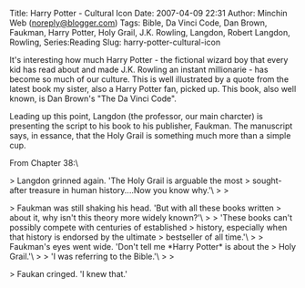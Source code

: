 Title: Harry Potter - Cultural Icon
Date: 2007-04-09 22:31
Author: Minchin Web (noreply@blogger.com)
Tags: Bible, Da Vinci Code, Dan Brown, Faukman, Harry Potter, Holy Grail, J.K. Rowling, Langdon, Robert Langdon, Rowling, Series:Reading
Slug: harry-potter-cultural-icon

It's interesting how much Harry Potter - the fictional wizard boy that
every kid has read about and made J.K. Rowling an instant millionarie -
has become so much of our culture. This is well illustrated by a quote
from the latest book my sister, also a Harry Potter fan, picked up. This
book, also well known, is Dan Brown's "The Da Vinci Code".

</p>
Leading up this point, Langdon (the professor, our main charcter) is
presenting the script to his book to his publisher, Faukman. The
manuscript says, in essance, that the Holy Grail is something much more
than a simple cup.

</p>
From Chapter 38:\

</p>
> Langdon grinned again. 'The Holy Grail is arguable the most
> sought-after treasure in human history....Now you know why.'\
>
> </p>
> Faukman was still shaking his head. 'But with all these books written
> about it, why isn't this theory more widely known?'\
>
> 'These books can't possibly compete with centuries of established
> history, especially when that history is endorsed by the ultimate
> bestseller of all time.'\
>
> Faukman's eyes went wide. 'Don't tell me *Harry Potter* is about the
> Holy Grail.'\
>
> 'I was referring to the Bible.'\
>
> <p>
> Faukan cringed. 'I knew that.'

</p>
</p>

